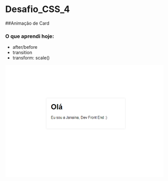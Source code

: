 # Desafio_CSS_4

##Animação de Card 

### O que aprendi hoje:

- after/before
- transition
- transform: scale()

![Imagem em gif do card animado com hover](https://github.com/jana-dev/Desafio_CSS_4/blob/master/css4.gif)

